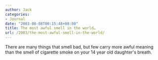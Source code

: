 ```yaml
---
author: Jack
categories:
- Journal
date: "2003-08-08T00:15:48+00:00"
title: The most awful smell in the world…
url: /2003/the-most-awful-smell-in-the-world/
---
```


There are many things that smell bad, but few carry more awful meaning than the smell of cigarette smoke on your 14 year old daughter's breath.